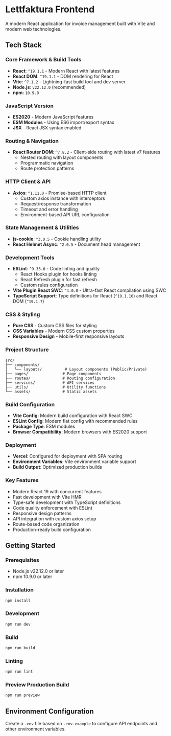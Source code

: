 # Lettfaktura Frontend

A modern React application for invoice management built with Vite and modern web technologies.

## Tech Stack

### Core Framework & Build Tools

- **React**: `^19.1.1` - Modern React with latest features
- **React DOM**: `^19.1.1` - DOM rendering for React
- **Vite**: `^7.1.2` - Lightning-fast build tool and dev server
- **Node.js**: `v22.12.0` (recommended)
- **npm**: `10.9.0`

### JavaScript Version

- **ES2020** - Modern JavaScript features
- **ESM Modules** - Using ES6 import/export syntax
- **JSX** - React JSX syntax enabled

### Routing & Navigation

- **React Router DOM**: `^7.8.2` - Client-side routing with latest v7 features
  - Nested routing with layout components
  - Programmatic navigation
  - Route protection patterns

### HTTP Client & API

- **Axios**: `^1.11.0` - Promise-based HTTP client
  - Custom axios instance with interceptors
  - Request/response transformation
  - Timeout and error handling
  - Environment-based API URL configuration

### State Management & Utilities

- **js-cookie**: `^3.0.5` - Cookie handling utility
- **React Helmet Async**: `^2.0.5` - Document head management

### Development Tools

- **ESLint**: `^9.33.0` - Code linting and quality
  - React Hooks plugin for hooks linting
  - React Refresh plugin for fast refresh
  - Custom rules configuration
- **Vite Plugin React SWC**: `^4.0.0` - Ultra-fast React compilation using SWC
- **TypeScript Support**: Type definitions for React (`^19.1.10`) and React DOM (`^19.1.7`)

### CSS & Styling

- **Pure CSS** - Custom CSS files for styling
- **CSS Variables** - Modern CSS custom properties
- **Responsive Design** - Mobile-first responsive layouts

### Project Structure

```
src/
├── components/
│   └── layouts/          # Layout components (Public/Private)
├── pages/               # Page components
├── routes/              # Routing configuration
├── services/            # API services
├── utils/               # Utility functions
└── assets/              # Static assets
```

### Build Configuration

- **Vite Config**: Modern build configuration with React SWC
- **ESLint Config**: Modern flat config with recommended rules
- **Package Type**: ESM modules
- **Browser Compatibility**: Modern browsers with ES2020 support

### Deployment

- **Vercel**: Configured for deployment with SPA routing
- **Environment Variables**: Vite environment variable support
- **Build Output**: Optimized production builds

### Key Features

- Modern React 19 with concurrent features
- Fast development with Vite HMR
- Type-safe development with TypeScript definitions
- Code quality enforcement with ESLint
- Responsive design patterns
- API integration with custom axios setup
- Route-based code organization
- Production-ready build configuration

## Getting Started

### Prerequisites

- Node.js v22.12.0 or later
- npm 10.9.0 or later

### Installation

```bash
npm install
```

### Development

```bash
npm run dev
```

### Build

```bash
npm run build
```

### Linting

```bash
npm run lint
```

### Preview Production Build

```bash
npm run preview
```

## Environment Configuration

Create a `.env` file based on `.env.example` to configure API endpoints and other environment variables.
